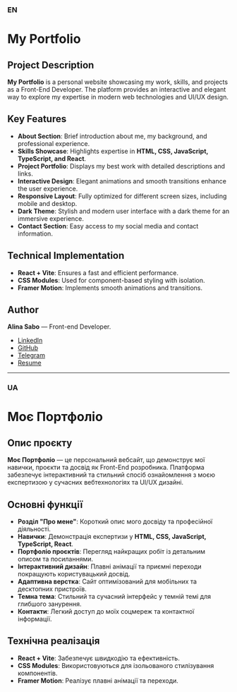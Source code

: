 ### EN  
# My Portfolio  

## Project Description  
**My Portfolio** is a personal website showcasing my work, skills, and projects as a Front-End Developer. The platform provides an interactive and elegant way to explore my expertise in modern web technologies and UI/UX design.  

## Key Features  
- **About Section**: Brief introduction about me, my background, and professional experience.  
- **Skills Showcase**: Highlights expertise in **HTML, CSS, JavaScript, TypeScript, and React**.  
- **Project Portfolio**: Displays my best work with detailed descriptions and links.  
- **Interactive Design**: Elegant animations and smooth transitions enhance the user experience.  
- **Responsive Layout**: Fully optimized for different screen sizes, including mobile and desktop.  
- **Dark Theme**: Stylish and modern user interface with a dark theme for an immersive experience.  
- **Contact Section**: Easy access to my social media and contact information.  

## Technical Implementation  
- **React + Vite**: Ensures a fast and efficient performance.  
- **CSS Modules**: Used for component-based styling with isolation.  
- **Framer Motion**: Implements smooth animations and transitions.  

## Author
**Alina Sabo** — Front-end Developer.

- [LinkedIn](https://www.linkedin.com/in/alina-sabo)
- [GitHub](https://www.linkedin.com/in/AlinesaSabo)
- [Telegram](https://t.me/alinesa322)
- [Resume](https://www.linkedin.com/in/alina-sabo/overlay/1739362600193/single-media-viewer/?profileId=ACoAAExakzcBdvsxqy9UnY6D0WjcMPmJUSXqc7U)

---  

### UA  
# Моє Портфоліо  

## Опис проєкту  
**Моє Портфоліо** — це персональний вебсайт, що демонструє мої навички, проєкти та досвід як Front-End розробника. Платформа забезпечує інтерактивний та стильний спосіб ознайомлення з моєю експертизою у сучасних вебтехнологіях та UI/UX дизайні.  

## Основні функції  
- **Розділ "Про мене"**: Короткий опис мого досвіду та професійної діяльності.  
- **Навички**: Демонстрація експертизи у **HTML, CSS, JavaScript, TypeScript, React**.  
- **Портфоліо проєктів**: Перегляд найкращих робіт із детальним описом та посиланнями.  
- **Інтерактивний дизайн**: Плавні анімації та приємні переходи покращують користувацький досвід.  
- **Адаптивна верстка**: Сайт оптимізований для мобільних та десктопних пристроїв.  
- **Темна тема**: Стильний та сучасний інтерфейс у темній темі для глибшого занурення.  
- **Контакти**: Легкий доступ до моїх соцмереж та контактної інформації.  

## Технічна реалізація  
- **React + Vite**: Забезпечує швидкодію та ефективність.  
- **CSS Modules**: Використовуються для ізольованого стилізування компонентів.  
- **Framer Motion**: Реалізує плавні анімації та переходи.  

